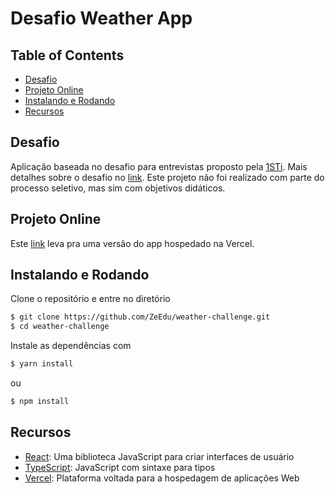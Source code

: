 # Desafio Weather App

## Table of Contents

- [Desafio](#desafio)
- [Projeto Online](#projeto-online)
- [Instalando e Rodando](#instalando-e-rodando)
- [Recursos](#recursos)

## Desafio

Aplicação baseada no desafio para entrevistas proposto pela [1STi](https://1sti.com.br/). Mais detalhes sobre o desafio no [link](https://github.com/1STi/desafio-frontend/). Este projeto não foi realizado com parte do processo seletivo, mas sim com objetivos didáticos.

## Projeto Online

Este [link](https://weather-challenge-three.vercel.app/) leva pra uma versão do app hospedado na Vercel.

## Instalando e Rodando

Clone o repositório e entre no diretório

```bash
$ git clone https://github.com/ZeEdu/weather-challenge.git
$ cd weather-challenge

```

Instale as dependências com

```bash
$ yarn install
```

ou

```bash
$ npm install
```

## Recursos

- [React](https://pt-br.reactjs.org/): Uma biblioteca JavaScript para criar interfaces de usuário
- [TypeScript](https://www.typescriptlang.org/): JavaScript com sintaxe para tipos
- [Vercel](https://vercel.com/): Plataforma voltada para a hospedagem de aplicações Web
